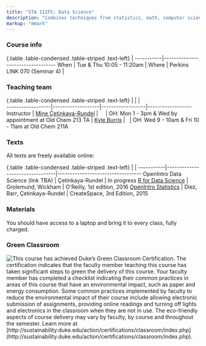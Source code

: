 ```yaml
---
title: "STA 112FS: Data Science"
description: "Combines techniques from statistics, math, computer science, and social sciences, to learn how to use data to understand natural phenomena, explore patterns, model outcomes, and make predictions. Gain experience in data wrangling and munging, exploratory data analysis, predictive modeling, data visualization, and effective communication of results. Discussions around reproducibility, data sharing, data privacy. Focus on the R statistical computing language. No computing background necessary."
markup: "mmark"
---
```


### Course info

{.table .table-condensed .table-striped .text-left}
 <span></span>     | <span></span>
-----------|----------------------------------
When       |  Tue & Thu 10:05 - 11:20am        |
Where      |  Perkins LINK 070 (Seminar 4)   |   

### Teaching team
{.table .table-condensed .table-striped .text-left}
<span></span>     | <span></span>     | <span></span>    | <span></span>         
------------------|-------------------|------------------|------------------
Instructor        | [Mine Çetinkaya-Rundel](http://stat.duke.edu/~mc301/) | <a href="mailto:mine@stat.duke.edu" title="email"><i class="fa fa-envelope"></i></a> &nbsp; <a href="https://github.com/mine-cetinkaya-rundel" title="GitHub"><i class="fa fa-github"></i></a> &nbsp; <a href="https://twitter.com/minebocek" title="Twitter"><i class="fa fa-twitter"></i></a> | OH: Mon 1 - 3pm & Wed by appointment at Old Chem 213
TA                | [Kyle Burris](https://burrisk.github.io/) | <a href="mailto:kyle.burris@duke.com" title="email"><i class="fa fa-envelope"></i></a> &nbsp; <a href="https://github.com/burrisk" title="GitHub"><i class="fa fa-github"></i></a> | OH: Wed 9 - 10am & Fri 10 - 11am at Old Chem 211A

### Texts

All texts are freely available online:

{.table .table-condensed .table-striped .text-left}
 <span></span>     | <span></span> | <span></span> 
-----------|---------------------------------|----------------------------------
OpenIntro Data Science (link TBA) | Çetinkaya-Rundel | In progress
[R for Data Science](http://r4ds.had.co.nz/) | Grolemund, Wickham | O'Reilly, 1st edition, 2016
[OpenIntro Statistics](https://www.openintro.org/stat/textbook.php?stat_book=os) | Diez, Barr, Çetinkaya-Rundel | CreateSpace, 3rd Edition, 2015

### Materials

You should have access to a laptop and bring it to every class, fully charged.

### Green Classroom

<img style="float: left;" src="/img/DukeGreenClassroomCertification-Logo.png">
This course has achieved Duke’s Green Classroom Certification. The certification indicates that the faculty member teaching this course has taken significant steps to green the delivery of this course. Your faculty member has completed a checklist indicating their common practices in areas of this course that have an environmental impact, such as paper and energy consumption. Some common practices implemented by faculty to reduce the environmental impact of their course include allowing electronic submission of assignments, providing online readings and turning off lights and electronics in the classroom when they are not in use. The eco-friendly aspects of course delivery may vary by faculty, by course and throughout the semester. Learn more at [http://sustainability.duke.edu/action/certifications/classroom/index.php](http://sustainability.duke.edu/action/certifications/classroom/index.php).

